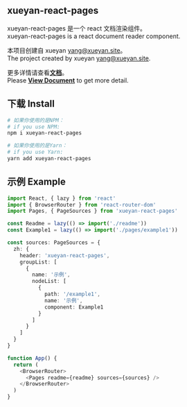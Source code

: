 ## xueyan-react-pages

xueyan-react-pages 是一个 react 文档渲染组件。  
xueyan-react-pages is a react document reader component.  

本项目创建自 xueyan <yang@xueyan.site>。  
The project created by xueyan <yang@xueyan.site>.  

更多详情请查看[**文档**](https://xueyan.site/xueyan-react-pages)。  
Please [**View Document**](https://xueyan.site/xueyan-react-pages) to get more detail.  

## 下载 Install

```bash
# 如果你使用的是NPM：
# if you use NPM: 
npm i xueyan-react-pages

# 如果你使用的是Yarn：
# if you use Yarn: 
yarn add xueyan-react-pages
```

## 示例 Example

```ts
import React, { lazy } from 'react'
import { BrowserRouter } from 'react-router-dom'
import Pages, { PageSources } from 'xueyan-react-pages'

const Readme = lazy(() => import('./readme'))
const Example1 = lazy(() => import('./pages/example1'))

const sources: PageSources = {
  zh: {
    header: 'xueyan-react-pages',
    groupList: [
      {
        name: '示例',
        nodeList: [
          {
            path: '/example1',
            name: '示例',
            component: Example1
          }
        ]
      }
    ]
  }
}

function App() {
  return (
    <BrowserRouter>
      <Pages readme={readme} sources={sources} />
    </BrowserRouter>
  )
}
```
